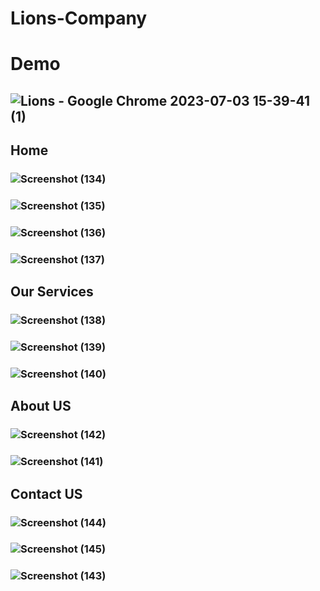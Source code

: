 # Lions-Company
# Demo
## ![Lions - Google Chrome 2023-07-03 15-39-41 (1)](https://github.com/NadeenMohammed/Lions-Company/assets/116906734/a6d5b147-9013-4867-909b-290ae1237664)
## Home
### ![Screenshot (134)](https://github.com/NadeenMohammed/Lions-Company/assets/116906734/1fd3b85b-49ae-4364-8468-a0c65bce6e3e)
### ![Screenshot (135)](https://github.com/NadeenMohammed/Lions-Company/assets/116906734/61bd716a-0330-4d29-a293-77bdfe8e032c)
### ![Screenshot (136)](https://github.com/NadeenMohammed/Lions-Company/assets/116906734/3f25e8d4-c165-4c59-b07a-b737835e1958)
### ![Screenshot (137)](https://github.com/NadeenMohammed/Lions-Company/assets/116906734/d194d8ae-8fd8-4f77-990e-c8b9567dc380)



## Our Services 

### ![Screenshot (138)](https://github.com/NadeenMohammed/Lions-Company/assets/116906734/e1ce0071-2ece-4606-80f2-9f02e6e5abf4)
### ![Screenshot (139)](https://github.com/NadeenMohammed/Lions-Company/assets/116906734/e8c9281e-707d-415a-adfa-f4144396def2)
### ![Screenshot (140)](https://github.com/NadeenMohammed/Lions-Company/assets/116906734/a6760594-7d68-4a45-a2ae-959a90e6eb16)


## About US

### ![Screenshot (142)](https://github.com/NadeenMohammed/Lions-Company/assets/116906734/0e41ec2a-6ad9-46e8-8092-503b8168fbd2)
### ![Screenshot (141)](https://github.com/NadeenMohammed/Lions-Company/assets/116906734/54e92dd9-9fdf-4c59-8d24-0da2c8d62c8a)


## Contact US

### ![Screenshot (144)](https://github.com/NadeenMohammed/Lions-Company/assets/116906734/ba9df99f-3c87-49c0-8a55-dc7ed987cde6)
### ![Screenshot (145)](https://github.com/NadeenMohammed/Lions-Company/assets/116906734/cf28e777-39c4-4a56-9bc0-9f5b8428a4c5)
### ![Screenshot (143)](https://github.com/NadeenMohammed/Lions-Company/assets/116906734/127c9939-5113-49cd-b3f4-655d2423e9a9)
